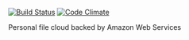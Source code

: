 [![Build Status](https://travis-ci.org/rblaze/private-cloud.svg?branch=master)](https://travis-ci.org/rblaze/private-cloud)
[![Code Climate](https://codeclimate.com/github/rblaze/private-cloud/badges/gpa.svg)](https://codeclimate.com/github/rblaze/private-cloud)

Personal file cloud backed by Amazon Web Services
